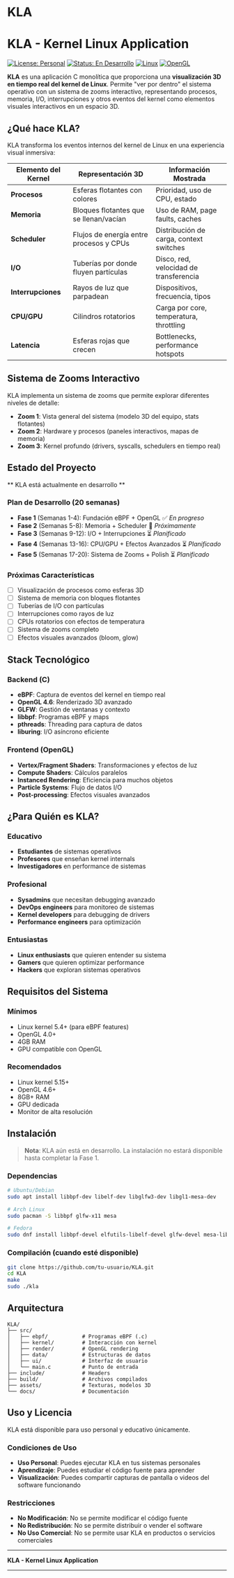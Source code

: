 # KLA
# KLA - Kernel Linux Application

[![License: Personal](https://img.shields.io/badge/License-Personal-red.svg)](LICENSE)
[![Status: En Desarrollo](https://img.shields.io/badge/Status-En%20Desarrollo-orange.svg)](https://github.com/tu-usuario/KLA)
[![Linux](https://img.shields.io/badge/Linux-5.4+-blue.svg)](https://www.kernel.org/)
[![OpenGL](https://img.shields.io/badge/OpenGL-4.0+-green.svg)](https://www.opengl.org/)

**KLA** es una aplicación C monolítica que proporciona una **visualización 3D en tiempo real del kernel de Linux**. Permite "ver por dentro" el sistema operativo con un sistema de zooms interactivo, representando procesos, memoria, I/O, interrupciones y otros eventos del kernel como elementos visuales interactivos en un espacio 3D.

## ¿Qué hace KLA?

KLA transforma los eventos internos del kernel de Linux en una experiencia visual inmersiva:

| Elemento del Kernel | Representación 3D | Información Mostrada |
|-------------------|---------------------|-------------------|
| **Procesos** | Esferas flotantes con colores | Prioridad, uso de CPU, estado |
| **Memoria** | Bloques flotantes que se llenan/vacían | Uso de RAM, page faults, caches |
| **Scheduler** | Flujos de energía entre procesos y CPUs | Distribución de carga, context switches |
| **I/O** | Tuberías por donde fluyen partículas | Disco, red, velocidad de transferencia |
| **Interrupciones** | Rayos de luz que parpadean | Dispositivos, frecuencia, tipos |
| **CPU/GPU** | Cilindros rotatorios | Carga por core, temperatura, throttling |
| **Latencia** | Esferas rojas que crecen | Bottlenecks, performance hotspots |

## Sistema de Zooms Interactivo

KLA implementa un sistema de zooms que permite explorar diferentes niveles de detalle:

- **Zoom 1**: Vista general del sistema (modelo 3D del equipo, stats flotantes)
- **Zoom 2**: Hardware y procesos (paneles interactivos, mapas de memoria)
- **Zoom 3**: Kernel profundo (drivers, syscalls, schedulers en tiempo real)

## Estado del Proyecto

** KLA está actualmente en desarrollo **

### Plan de Desarrollo (20 semanas)

- **Fase 1** (Semanas 1-4): Fundación eBPF + OpenGL ✅ *En progreso*
- **Fase 2** (Semanas 5-8): Memoria + Scheduler 🔄 *Próximamente*
- **Fase 3** (Semanas 9-12): I/O + Interrupciones ⏳ *Planificado*
- **Fase 4** (Semanas 13-16): CPU/GPU + Efectos Avanzados ⏳ *Planificado*
- **Fase 5** (Semanas 17-20): Sistema de Zooms + Polish ⏳ *Planificado*

### Próximas Características

- [ ] Visualización de procesos como esferas 3D
- [ ] Sistema de memoria con bloques flotantes
- [ ] Tuberías de I/O con partículas
- [ ] Interrupciones como rayos de luz
- [ ] CPUs rotatorios con efectos de temperatura
- [ ] Sistema de zooms completo
- [ ] Efectos visuales avanzados (bloom, glow)

## Stack Tecnológico

### Backend (C)
- **eBPF**: Captura de eventos del kernel en tiempo real
- **OpenGL 4.6**: Renderizado 3D avanzado
- **GLFW**: Gestión de ventanas y contexto
- **libbpf**: Programas eBPF y maps
- **pthreads**: Threading para captura de datos
- **liburing**: I/O asíncrono eficiente

### Frontend (OpenGL)
- **Vertex/Fragment Shaders**: Transformaciones y efectos de luz
- **Compute Shaders**: Cálculos paralelos
- **Instanced Rendering**: Eficiencia para muchos objetos
- **Particle Systems**: Flujo de datos I/O
- **Post-processing**: Efectos visuales avanzados

## ¿Para Quién es KLA?

### Educativo
- **Estudiantes** de sistemas operativos
- **Profesores** que enseñan kernel internals
- **Investigadores** en performance de sistemas

### Profesional
- **Sysadmins** que necesitan debugging avanzado
- **DevOps engineers** para monitoreo de sistemas
- **Kernel developers** para debugging de drivers
- **Performance engineers** para optimización

### Entusiastas
- **Linux enthusiasts** que quieren entender su sistema
- **Gamers** que quieren optimizar performance
- **Hackers** que exploran sistemas operativos

## Requisitos del Sistema

### Mínimos
- Linux kernel 5.4+ (para eBPF features)
- OpenGL 4.0+
- 4GB RAM
- GPU compatible con OpenGL

### Recomendados
- Linux kernel 5.15+
- OpenGL 4.6+
- 8GB+ RAM
- GPU dedicada
- Monitor de alta resolución

## Instalación

> **Nota**: KLA aún está en desarrollo. La instalación no estará disponible hasta completar la Fase 1.

### Dependencias

```bash
# Ubuntu/Debian
sudo apt install libbpf-dev libelf-dev libglfw3-dev libgl1-mesa-dev

# Arch Linux
sudo pacman -S libbpf glfw-x11 mesa

# Fedora
sudo dnf install libbpf-devel elfutils-libelf-devel glfw-devel mesa-libGL-devel
```

### Compilación (cuando esté disponible)

```bash
git clone https://github.com/tu-usuario/KLA.git
cd KLA
make
sudo ./kla
```

## Arquitectura

```
KLA/
├── src/
│   ├── ebpf/           # Programas eBPF (.c)
│   ├── kernel/         # Interacción con kernel
│   ├── render/         # OpenGL rendering
│   ├── data/           # Estructuras de datos
│   ├── ui/             # Interfaz de usuario
│   └── main.c          # Punto de entrada
├── include/            # Headers
├── build/              # Archivos compilados
├── assets/             # Texturas, modelos 3D
└── docs/               # Documentación
```

## Uso y Licencia

KLA está disponible para uso personal y educativo únicamente.

### Condiciones de Uso

- **Uso Personal**: Puedes ejecutar KLA en tus sistemas personales
- **Aprendizaje**: Puedes estudiar el código fuente para aprender
- **Visualización**: Puedes compartir capturas de pantalla o videos del software funcionando

### Restricciones

- **No Modificación**: No se permite modificar el código fuente
- **No Redistribución**: No se permite distribuir o vender el software
- **No Uso Comercial**: No se permite usar KLA en productos o servicios comerciales

---

**KLA - Kernel Linux Application**  


---


